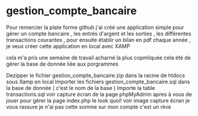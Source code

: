 # gestion_compte_bancaire

Pour remercier la plate forme github j'ai créé une application simple pour  gérer un compte bancaire , les entrés d'argent et les sorties , les différentes transactions courantes , pour ensuite établir un bilan en pdf chaque année , je veux créer cette application en local  avec XAMP

cela m'a pris une semaine de travail acharné la plus copmliquée cela été de gérer la base de donnée liée aux porgrammes 

Dezipper le fichier gestion_compte_bancaire.zip dans la racine de htdocs sous Xamp en local 
Importer les fichiers gestion_compte_bancaire.sql dans la base de donnée ( c'est le nom de la base )
Importe la table transactions.sql
voir capture écran de la page phpMyAdmin 
apres à vous de jouer pour gérer la page index.php le look quoi! voir image capture écran je vous rassure je n'ai pas cette somme sur mon compte c'est un rève 
